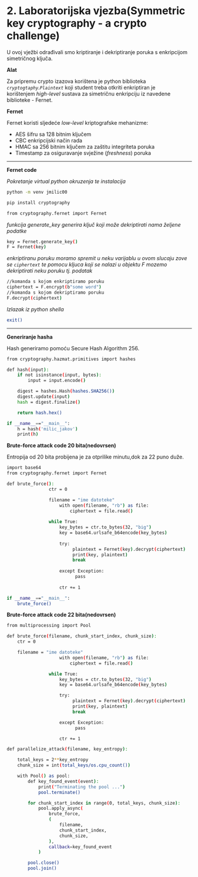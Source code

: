 # 2. Laboratorijska vjezba(Symmetric key cryptography - a crypto challenge)

U ovoj vježbi odrađivali smo kriptiranje i dekriptiranje poruka s enkripcijom simetričnog ključa.

**Alat**

Za pripremu crypto izazova korištena je python biblioteka *`cryptogtaphy`.`Plaintext`* koji student treba otkriti enkriptiran je korištenjem *high-level* sustava za simetričnu enkripciju iz navedene biblioteke - Fernet.

**Fernet**

Fernet koristi sljedeće *low-level* kriptografske mehanizme:

- AES šifru sa 128 bitnim ključem
- CBC enkripcijski način rada
- HMAC sa 256 bitnim ključem za zaštitu integriteta poruka
- Timestamp za osiguravanje svježine (*freshness*) poruka

---

**Fernet code**

*Pokretanje virtual python okruzenja te instalacija* 

```bash
python -m venv jmilic00

pip install cryptography

from cryptography.fernet import Fernet
```

*funkcija generate_key generira ključ koji može dekriptirati nama željene podatke*

```bash
key = Fernet.generate_key()
F = Fernet(key)
```

*enkriptiranu poruku moramo spremit u neku varijablu u ovom slucaju zove se `ciphertext` te pomocu kljuca koji se nalazi u objektu F mozemo dekriptirati neku poruku tj. podatak*

```bash
//komanda s kojom enkriptiramo poruku
ciphertext = F.encrypt(b"some word")
//komanda s kojom dekriptiramo poruku
F.decrypt(ciphertext)
```
*Izlazak iz python shella*

```bash
exit()
```

---

**Generiranje hasha**

Hash generiramo pomoću Secure Hash Algorithm 256.

```bash
from cryptography.hazmat.primitives import hashes

def hash(input):
    if not isinstance(input, bytes):
        input = input.encode()

    digest = hashes.Hash(hashes.SHA256())
    digest.update(input)
    hash = digest.finalize()

    return hash.hex()

if __name__=="__main__":
    h = hash('milic_jakov')
    print(h)
```

**Brute-force attack code 20 bita(nedovrsen)**

Entropija od 20 bita probijena je za otprilike minutu,dok za 22 puno duže.

```bash
import base64
from cryptography.fernet import Fernet

def brute_force():
				ctr = 0

				filename = "ime datoteke"
				    with open(filename, "rb") as file:
				        ciphertext = file.read()
				
				while True:
				    key_bytes = ctr.to_bytes(32, "big")
				    key = base64.urlsafe_b64encode(key_bytes)
						
				    try:
				         plaintext = Fernet(key).decrypt(ciphertext)
				         print(key, plaintext)
				         break
				
				    except Exception:
				          pass
				
				    ctr += 1

if __name__=="__main__":
    brute_force()
```

**Brute-force attack code 22 bita(nedovrsen)**

```bash
from multiprocessing import Pool

def brute_force(filename, chunk_start_index, chunk_size):
    ctr = 0

    filename = "ime datoteke"
				    with open(filename, "rb") as file:
				        ciphertext = file.read()

				while True:
				    key_bytes = ctr.to_bytes(32, "big")
				    key = base64.urlsafe_b64encode(key_bytes)

				    try:
				         plaintext = Fernet(key).decrypt(ciphertext)
				         print(key, plaintext)
				         break

				    except Exception:
				          pass

				    ctr += 1

def parallelize_attack(filename, key_entropy):

    total_keys = 2**key_entropy
    chunk_size = int(total_keys/os.cpu_count())

    with Pool() as pool:
        def key_found_event(event):
            print("Terminating the pool ...")
            pool.terminate()

        for chunk_start_index in range(0, total_keys, chunk_size):
            pool.apply_async(
                brute_force,
                (
                    filename,
                    chunk_start_index,
                    chunk_size,
                ),
                callback=key_found_event
            )

        pool.close()
        pool.join()
```
